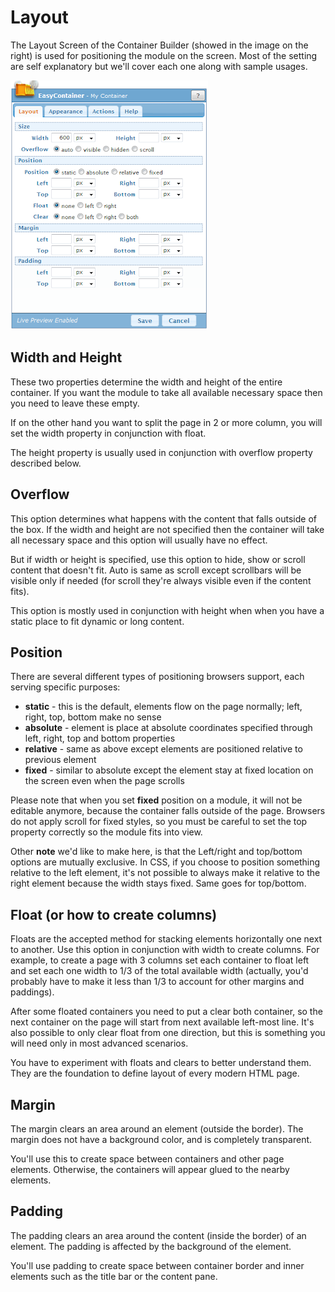 # Layout

The Layout Screen of the Container Builder (showed in the image on the right) is used for positioning the module on the screen. Most of the setting are self explanatory but we'll cover each one along with sample usages.

![EC](\easy-container\assets\easy-container-settings-layout.png)

## Width and Height

These two properties determine the width and height of the entire container. If you want the module to take all available necessary space then you need to leave these empty.

If on the other hand you want to split the page in 2 or more column, you will set the width property in conjunction with float.

The height property is usually used in conjunction with overflow property described below.

## Overflow

This option determines what happens with the content that falls outside of the box. If the width and height are not specified  then the container will take all necessary space and this option will usually have no effect.

But if width or height is specified, use this option to hide, show or scroll content that doesn't fit. Auto is same as scroll except scrollbars will be visible only if needed (for scroll they're always visible even if the content fits).

This option is mostly used in conjunction with height when when you have a static place to fit dynamic or long content.

## Position

There are several different types of positioning browsers support, each serving specific purposes:

* **static** - this is the default, elements flow on the page normally; left, right, top, bottom make no sense
* **absolute** - element is place at absolute coordinates specified through left, right, top and bottom properties
* **relative** - same as above except elements are positioned relative to previous element
* **fixed** - similar to absolute except the element stay at fixed location on the screen even when the page scrolls

Please note that when you set **fixed** position on a module, it will not be editable anymore, because the container falls outside of the page. Browsers do not apply scroll for fixed styles, so you must be careful to set the top property correctly so the module fits into view.

Other **note** we'd like to make here, is that the Left/right and top/bottom options are mutually exclusive. In CSS, if you choose to position something relative to the left element, it's not possible to always make it relative to the right element because the width stays fixed. Same goes for top/bottom.

## Float (or how to create columns)

Floats are the accepted method for stacking elements horizontally one next to another. Use this option in conjunction with width to create columns. For example, to create a page with 3 columns set each container to float left and set each one width to 1/3 of the total available width (actually, you'd probably have to make it less than 1/3 to account for other margins and paddings).

After some floated containers you need to put a clear both container, so the next container on the page will start from next available left-most line. It's also possible to only clear float from one direction, but this is something you will need only in most advanced scenarios.

You have to experiment with floats and clears to better understand them. They are the foundation to define layout of every modern HTML page.

## Margin

The margin clears an area around an element (outside the border). The margin does not have a background color, and is completely transparent.

You'll use this to create space between containers and other page elements. Otherwise, the containers will appear glued to the nearby elements.

## Padding

The padding clears an area around the content (inside the border) of an element. The padding is affected by the background of the element.

You'll use padding to create space between container border and inner elements such as the title bar or the content pane. 
